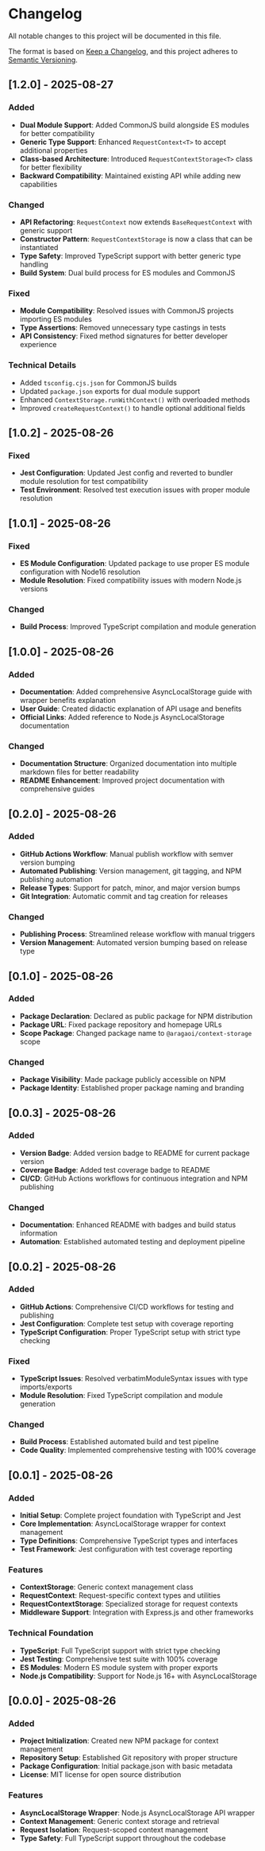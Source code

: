 # Changelog

All notable changes to this project will be documented in this file.

The format is based on [Keep a Changelog](https://keepachangelog.com/en/1.0.0/),
and this project adheres to [Semantic Versioning](https://semver.org/spec/v2.0.0.html).

## [1.2.0] - 2025-08-27

### Added

- **Dual Module Support**: Added CommonJS build alongside ES modules for better compatibility
- **Generic Type Support**: Enhanced `RequestContext<T>` to accept additional properties
- **Class-based Architecture**: Introduced `RequestContextStorage<T>` class for better flexibility
- **Backward Compatibility**: Maintained existing API while adding new capabilities

### Changed

- **API Refactoring**: `RequestContext` now extends `BaseRequestContext` with generic support
- **Constructor Pattern**: `RequestContextStorage` is now a class that can be instantiated
- **Type Safety**: Improved TypeScript support with better generic type handling
- **Build System**: Dual build process for ES modules and CommonJS

### Fixed

- **Module Compatibility**: Resolved issues with CommonJS projects importing ES modules
- **Type Assertions**: Removed unnecessary type castings in tests
- **API Consistency**: Fixed method signatures for better developer experience

### Technical Details

- Added `tsconfig.cjs.json` for CommonJS builds
- Updated `package.json` exports for dual module support
- Enhanced `ContextStorage.runWithContext()` with overloaded methods
- Improved `createRequestContext()` to handle optional additional fields

## [1.0.2] - 2025-08-26

### Fixed

- **Jest Configuration**: Updated Jest config and reverted to bundler module resolution for test compatibility
- **Test Environment**: Resolved test execution issues with proper module resolution

## [1.0.1] - 2025-08-26

### Fixed

- **ES Module Configuration**: Updated package to use proper ES module configuration with Node16 resolution
- **Module Resolution**: Fixed compatibility issues with modern Node.js versions

### Changed

- **Build Process**: Improved TypeScript compilation and module generation

## [1.0.0] - 2025-08-26

### Added

- **Documentation**: Added comprehensive AsyncLocalStorage guide with wrapper benefits explanation
- **User Guide**: Created didactic explanation of API usage and benefits
- **Official Links**: Added reference to Node.js AsyncLocalStorage documentation

### Changed

- **Documentation Structure**: Organized documentation into multiple markdown files for better readability
- **README Enhancement**: Improved project documentation with comprehensive guides

## [0.2.0] - 2025-08-26

### Added

- **GitHub Actions Workflow**: Manual publish workflow with semver version bumping
- **Automated Publishing**: Version management, git tagging, and NPM publishing automation
- **Release Types**: Support for patch, minor, and major version bumps
- **Git Integration**: Automatic commit and tag creation for releases

### Changed

- **Publishing Process**: Streamlined release workflow with manual triggers
- **Version Management**: Automated version bumping based on release type

## [0.1.0] - 2025-08-26

### Added

- **Package Declaration**: Declared as public package for NPM distribution
- **Package URL**: Fixed package repository and homepage URLs
- **Scope Package**: Changed package name to `@aragaoi/context-storage` scope

### Changed

- **Package Visibility**: Made package publicly accessible on NPM
- **Package Identity**: Established proper package naming and branding

## [0.0.3] - 2025-08-26

### Added

- **Version Badge**: Added version badge to README for current package version
- **Coverage Badge**: Added test coverage badge to README
- **CI/CD**: GitHub Actions workflows for continuous integration and NPM publishing

### Changed

- **Documentation**: Enhanced README with badges and build status information
- **Automation**: Established automated testing and deployment pipeline

## [0.0.2] - 2025-08-26

### Added

- **GitHub Actions**: Comprehensive CI/CD workflows for testing and publishing
- **Jest Configuration**: Complete test setup with coverage reporting
- **TypeScript Configuration**: Proper TypeScript setup with strict type checking

### Fixed

- **TypeScript Issues**: Resolved verbatimModuleSyntax issues with type imports/exports
- **Module Resolution**: Fixed TypeScript compilation and module generation

### Changed

- **Build Process**: Established automated build and test pipeline
- **Code Quality**: Implemented comprehensive testing with 100% coverage

## [0.0.1] - 2025-08-26

### Added

- **Initial Setup**: Complete project foundation with TypeScript and Jest
- **Core Implementation**: AsyncLocalStorage wrapper for context management
- **Type Definitions**: Comprehensive TypeScript types and interfaces
- **Test Framework**: Jest configuration with test coverage reporting

### Features

- **ContextStorage<T>**: Generic context management class
- **RequestContext**: Request-specific context types and utilities
- **RequestContextStorage**: Specialized storage for request contexts
- **Middleware Support**: Integration with Express.js and other frameworks

### Technical Foundation

- **TypeScript**: Full TypeScript support with strict type checking
- **Jest Testing**: Comprehensive test suite with 100% coverage
- **ES Modules**: Modern ES module system with proper exports
- **Node.js Compatibility**: Support for Node.js 16+ with AsyncLocalStorage

## [0.0.0] - 2025-08-26

### Added

- **Project Initialization**: Created new NPM package for context management
- **Repository Setup**: Established Git repository with proper structure
- **Package Configuration**: Initial package.json with basic metadata
- **License**: MIT license for open source distribution

### Features

- **AsyncLocalStorage Wrapper**: Node.js AsyncLocalStorage API wrapper
- **Context Management**: Generic context storage and retrieval
- **Request Isolation**: Request-scoped context management
- **Type Safety**: Full TypeScript support throughout the codebase
